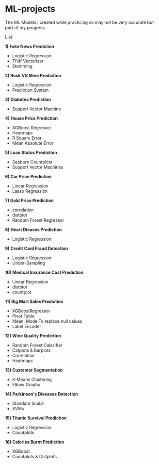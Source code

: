 # ML-projects
The ML Models I created while practicing so may not be very accurate but part of my progress.

List:

**1) Fake News Prediction** 
- Logistic Regression
- Tfidf Vectorizer
- Stemming

**2) Rock VS Mine Prediction** 
- Logistic Regression
- Prediction System

**3) Diabetes Prediction** 
- Support Vector Machine 

**4) House Price Prediction**
- XGBoost Regressor
- Heatmaps
- R Square Error
- Mean Absolute Error

**5) Loan Status Prediction**
- Seaborn Countplots
- Support Vector Machines

**6) Car Price Prediction**
- Linear Regression
- Lasso Regression

**7) Gold Price Prediction**
- correlation
- distplot
- Random Forest Regressor

**8) Heart Dieases Prediction**
- Logistic Regression

**9) Credit Card Fraud Detection**
- Logistic Regression
- Under-Sampling

**10) Medical Insurance Cost Prediction**
- Linear Regression
- distplot
- countplot

**11) Big Mart Sales Prediction**
- XGBoostRegressor
- Pivot Table
- Mean, Mode To replace null values
- Label Encoder

**12) Wine Quality Prediction**
- Random Forest Calssifier
- Catplots & Barplots
- Correlation
- Heatmaps

**13) Customer Segmentation**
- K-Means Clustering
- Elbow Graphs

**14) Parkinson's Diseases Detection**
- Standard Scalar
- SVMs

**15) Titanic Survival Prediction**
- Logistic Regression
- Countplots

**16) Calories Burnt Prediction**
- XGBoost 
- Countplots & Distplots

